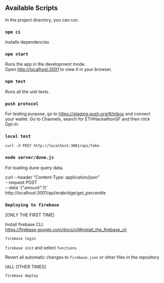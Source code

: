 
## Available Scripts

In the project directory, you can run:

### `npm ci`

Installs dependencies

### `npm start`

Runs the app in the development mode.\
Open [http://localhost:3001](http://localhost:3001) to view it in your browser.

### `npm test`

Runs all the unit tests.

### `push protocol`

For testing purpose, go to https://staging.push.org/#/inbox and connect your wallet.
Go to Channels, search for ETHHackathonSF and then click Opt-In

### `local test`

`curl -X POST http://localhost:3001/api/fake`

### `node server/dune.js`

For loading dune query data.


curl --header "Content-Type: application/json" \
  --request POST \
  --data '{"amount":1}' \
  http://localhost:3001/api/erabridge/get_percentile

### `Deploying to firebase`

[ONLY THE FIRST TIME]

Install firebase CLI: https://firebase.google.com/docs/cli#install_the_firebase_cli

`firebase login`

`firebase init` and select `functions`

Revert all automatic changes to `firebase.json` or other files in the repository

[ALL OTHER TIMES]

`firebase deploy`

